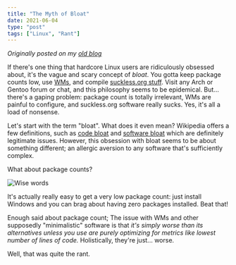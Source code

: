 ```yaml
---
title: "The Myth of Bloat"
date: 2021-06-04
type: "post"
tags: ["Linux", "Rant"]
---
```



*Originally posted on my [old blog](https://git.exozy.me/Ta180m/blog/src/branch/main/_posts/2021-06-04-myth-bloat.md)*


If there's one thing that hardcore Linux users are ridiculously obsessed about, it's the vague and scary concept of *bloat*. You gotta keep package counts low, use [WMs](/posts/why-wms-suck), and compile [suckless.org stuff](suckless.org/). Visit any Arch or Gentoo forum or chat, and this philosophy seems to be epidemical. But... there's a gaping problem: package count is totally irrelevant, WMs are painful to configure, and suckless.org software really sucks. Yes, it's all a load of nonsense.

Let's start with the term "bloat". What does it even mean? Wikipedia offers a few definitions, such as [code bloat](https://en.wikipedia.org/wiki/Code_bloat) and [software bloat](https://en.wikipedia.org/wiki/Software_bloat) which are definitely legitimate issues. However, this obsession with bloat seems to be about something different; an allergic aversion to any software that's sufficiently complex.

What about package counts?

![Wise words](/img/package-count.png)

It's actually really easy to get a very low package count: just install Windows and you can brag about having zero packages installed. Beat that!

Enough said about package count; The issue with WMs and other supposedly "minimalistic" software is that *it's simply worse than its alternatives unless you use are purely optimizing for metrics like lowest number of lines of code.* Holistically, they're just... worse.

Well, that was quite the rant.


